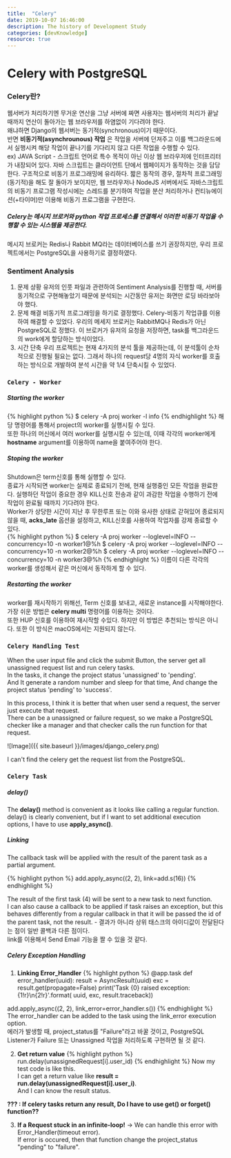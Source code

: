 ```yaml
---
title:  "Celery"
date: 2019-10-07 16:46:00
description: The history of Development Study
categories: [devKnowledge]
resource: true
---
```

# Celery with PostgreSQL

### Celery란?
웹서버가 처리하기엔 무거운 연산을 그냥 서버에 짜면 사용자는 웹서버의 처리가 끝날 때까지 연산이 돌아가는 웹 브라우저를 하염없이 기다려야 한다. <br>
왜냐하면 Django의 웹서버는 동기적(synchronous)이기 때문이다. <br>
반면 **비동기적(asynchrounous) 작업** 은 작업을 서버에 던져주고 이를 백그라운드에서 실행시켜 해당 작업이 끝나기를 기다리지 않고 다른 작업을 수행할 수 있다. <br>
ex) JAVA Script - 스크립트 언어로 특수 목적이 아닌 이상 웹 브라우저에 인터프리터가 내장되어 있다. 자바 스크립트는 클라이언트 단에서 웹페이지가 동작하는 것을 담당한다. 구조적으로 비동기 프로그래밍에 유리하다.
짧은 동작의 경우, 절차적 프로그래밍(동기적)을 해도 잘 돌아가 보이지만, 웹 브라우저나 NodeJS 서버에서도 자바스크립트의 비동기 프로그램 작성시에는 스레드를 분기하여 작업을 분산 처리하거나 컨티뉴에이션(+타이머)만 이용해 비동기 프로그램을 구현한다.
##### Celery는 메시지 브로커와 python 작업 프로세스를 연결해서 이러한 비동기 작업을 수행할 수 있는 시스템을 제공한다.
메시지 브로커는 Redis나 Rabbit MQ라는 데이터베이스를 쓰기 권장하지만, 우리 프로젝트에서는 PostgreSQL을 사용하기로 결정하였다.

### Sentiment Analysis
1. 문제 상황
유저의 인풋 파일과 관련하여 Sentiment Analysis를 진행할 때, 서버를 동기적으로 구현해놓았기 때문에 분석되는 시간동안 유저는 화면만 로딩 바라보아야 했다.
2. 문제 해결
비동기적 프로그래밍을 하기로 결정했다. Celery-비동기 작업큐를 이용하여 해결할 수 있었다.
우리의 메세지 브로커는 RabbitMQ나 Redis가 아닌 PostgreSQL로 정했다.
이 브로커가 유저의 요청을 저장하면, task를 백그라운드의 work에게 할당하는 방식이었다.
3. 시간 단축
우리 프로젝트는 현재 4가지의 분석 툴을 제공하는데, 이 분석툴이 순차적으로 진행될 필요는 없다. 그래서 하나의 request당 4명의 자식 worker를 호출하는 방식으로 개발하여 분석 시간을 약 1/4 단축시킬 수 있었다.


### `Celery - Worker`
##### Starting the worker
{% highlight python %}
$ celery -A proj worker -l info
{% endhighlight %}
해당 명령어를 통해서 project의 worker를 실행시킬 수 있다. <br>
또한 하나의 머신에서 여러 worker를 실행시킬 수 있는데, 이때 각각의 worker에게 **hostname** argument를 이용하여 name을 붙여주어야 한다. <br>

##### Stoping the worker
Shutdown은 term신호를 통해 실행할 수 있다. <br>
종료가 시작되면 worker는 실제로 종료되기 전에, 현재 실행중인 모든 작업을 완료한다. 실행하던 작업이 중요한 경우 KILL신호 전송과 같이 과감한 작업을 수행하기 전에 작업이 완료될 때까지 기다려야 한다. <br>
Worker가 상당한 시간이 지난 후 무한루프 또는 이와 유사한 상태로 갇혀있어 종료되지 않을 때, **acks_late** 옵션을 설정하고, KILL신호를 사용하여 작업자를 강제 종료할 수 있다. <br>
{% highlight python %}
$ celery -A proj worker --loglevel=INFO --concurrency=10 -n worker1@%h
$ celery -A proj worker --loglevel=INFO --concurrency=10 -n worker2@%h
$ celery -A proj worker --loglevel=INFO --concurrency=10 -n worker3@%h
{% endhighlight %}
이름이 다른 각각의 worker를 생성해서 같은 머신에서 동작하게 할 수 있다. <br>

##### Restarting the worker
worker를 재시작하기 위해선, Term 신호를 보내고, 새로운 instance를 시작해야한다. <br>
가장 쉬운 방법은 **celery multi** 명령어를 이용하는 것이다. <br>
또한 HUP 신호를 이용하여 재시작할 수있다. 하지만 이 방법은 추천되는 방식은 아니다. 또한 이 방식은 macOS에서는 지원되지 않는다. <br>

### `Celery Handling Test`
When the user input file and click the submit Button, the server get all unassigned request list and run celery tasks.<br>
In the tasks, it change the project status 'unassigned' to 'pending'. <br>
And It generate a random number and sleep for that time, And change the project status 'pending' to 'success'. <br>

In this process, I think it is better that when user send a request, the server just execute that request. <br>
There can be a unassigned or failure request, so we make a PostgreSQL checker like a manager and that checker calls the run function for that request. <br>

![Image]({{ site.baseurl }}/images/django_celery.png)

I can't find the celery get the request list from the PostgreSQL. <br>

### `Celery Task`
##### delay()
The **delay()** method is convenient as it looks like calling a regular function. <br>
delay() is clearly convenient, but if I want to set additional execution options, I have to use **apply_async()**. <br>

##### Linking
The callback task will be applied with the result of the parent task as a partial argument. <br>

{% highlight python %}
add.apply_async((2, 2), link=add.s(16))
{% endhighlight %}

The result of the first task (4) will be sent to a new task to next function. <br>
I can also cause a callback to be applied if task raises an exception, but this behaves differently from a regular callback in that it will be passed the id of the parent task, not the result. - 결과가 아니라 상위 태스크의 아이디값이 전달된다는 점이 일반 콜백과 다른 점이다. <br>
link를 이용해서 Send Email 기능을 짤 수 있을 것 같다. <br>

##### Celery Exception Handling
1. **Linking Error_Handler**
{% highlight python %}
@app.task
def error_handler(uuid):
    result = AsyncResult(uuid)
    exc = result.get(propagate=False)
    print('Task {0} raised exception: {1!r}\n{2!r}'.format(
          uuid, exc, result.traceback))

add.apply_async((2, 2), link_error=error_handler.s())
{% endhighlight %}
The error_handler can be added to the task using the link_error execution option. <br>
에러가 발생할 때, project_status를 "Failure"라고 바꿀 것이고, PostgreSQL Listener가 Failure 또는 Unassigned 작업을 처리하도록 구현하면 될 것 같다. <br>

2. **Get return value**
{% highlight python %}
run.delay(unassignedRequest[i].user_id)
{% endhighlight %}
Now my test code is like this. <br>
I can get a return value like **result = run.delay(unassignedRequest[i].user_i)**. <br>
And I can know the result status. <br>

**??? : If celery tasks return any result, Do I have to use get() or forget() function??** <br>

3. **If a Request stuck in an infinite-loop!**
-> We can handle this error with Error_Handler(timeout error).  <br>
If error is occured, then that function change the project_status "pending" to "failure". <br>
